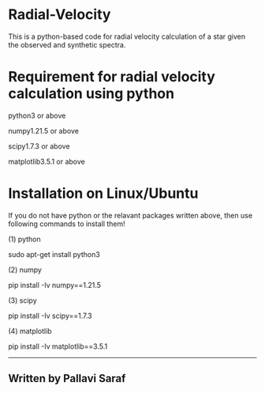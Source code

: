 # Radial-Velocity
This is a python-based code for radial velocity calculation of a star given the observed and synthetic spectra.


# Requirement for radial velocity calculation using python
python3 or above

numpy1.21.5 or above

scipy1.7.3 or above

matplotlib3.5.1 or above


# Installation on Linux/Ubuntu
If you do not have python or the relavant packages written
above, then use following commands to install them!

(1) python

sudo apt-get install python3

(2) numpy

pip install -Iv numpy==1.21.5

(3) scipy

pip install -Iv scipy==1.7.3

(4) matplotlib

pip install -Iv matplotlib==3.5.1

-------------------------
Written by Pallavi Saraf
-------------------------
